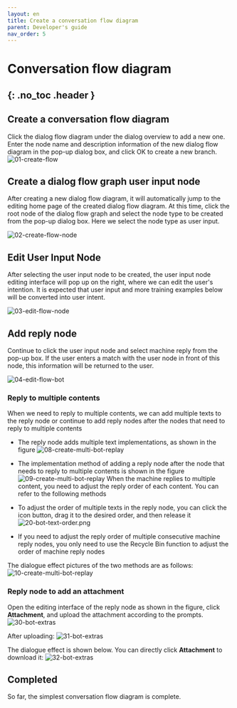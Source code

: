 ```yaml
---
layout: en
title: Create a conversation flow diagram
parent: Developer's guide
nav_order: 5
---
```


# Conversation flow diagram
{: .no_toc .header }
---

## Create a conversation flow diagram
Click the dialog flow diagram under the dialog overview to add a new one. Enter the node name and description information of the new dialog flow diagram in the pop-up dialog box, and click OK to create a new branch.
![01-create-flow](/assets/images/tutorial/flow/01-flow.png)

## Create a dialog flow graph user input node
After creating a new dialog flow diagram, it will automatically jump to the editing home page of the created dialog flow diagram. At this time, click the root node of the dialog flow graph and select the node type to be created from the pop-up dialog box.
Here we select the node type as user input.

![02-create-flow-node](/assets/images/tutorial/flow/02-flow.png)

## Edit User Input Node

After selecting the user input node to be created, the user input node editing interface will pop up on the right, where we can edit the user's intention. It is expected that user input and more training examples below will be converted into user intent.

![03-edit-flow-node](/assets/images/tutorial/flow/03-flow.png)

## Add reply node

Continue to click the user input node and select machine reply from the pop-up box. If the user enters a match with the user node in front of this node, this information will be returned to the user.

![04-edit-flow-bot](/assets/images/tutorial/flow/04-flow.png)

### Reply to multiple contents
When we need to reply to multiple contents, we can add multiple texts to the reply node or continue to add reply nodes after the nodes that need to reply to multiple contents

- The reply node adds multiple text implementations, as shown in the figure
  ![08-create-multi-bot-replay](/assets/images/tutorial/flow/05-flow.png)

- The implementation method of adding a reply node after the node that needs to reply to multiple contents is shown in the figure
  ![09-create-multi-bot-replay](/assets/images/tutorial/flow/06-flow.png)
When the machine replies to multiple content, you need to adjust the reply order of each content. You can refer to the following methods
- To adjust the order of multiple texts in the reply node, you can click the icon button, drag it to the desired order, and then release it
![20-bot-text-order.png](/assets/images/tutorial/flow/07-flow.png)
- If you need to adjust the reply order of multiple consecutive machine reply nodes, you only need to use the Recycle Bin function to adjust the order of machine reply nodes

The dialogue effect pictures of the two methods are as follows:
![10-create-multi-bot-replay](/assets/images/tutorial/flow/08-flow.png)

### Reply node to add an attachment
Open the editing interface of the reply node as shown in the figure, click **Attachment**, and upload the attachment according to the prompts.
![30-bot-extras](/assets/images/tutorial/flow/09-flow.png)

After uploading:
![31-bot-extras](/assets/images/tutorial/flow/10-flow.png)

The dialogue effect is shown below. You can directly click **Attachment** to download it:
![32-bot-extras](/assets/images/tutorial/flow/11-flow.png)

## Completed

So far, the simplest conversation flow diagram is complete.

